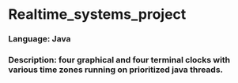 # Realtime_systems_project

### Language: Java
### Description: four graphical and four terminal clocks with various time zones running on prioritized java threads.
